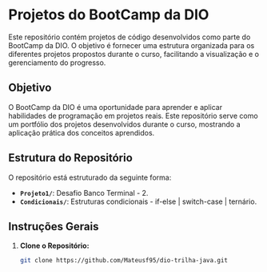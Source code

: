 # Projetos do BootCamp da DIO

Este repositório contém projetos de código desenvolvidos como parte do BootCamp da DIO. O objetivo é fornecer uma estrutura organizada para os diferentes projetos propostos durante o curso, facilitando a visualização e o gerenciamento do progresso.

## Objetivo

O BootCamp da DIO é uma oportunidade para aprender e aplicar habilidades de programação em projetos reais. Este repositório serve como um portfólio dos projetos desenvolvidos durante o curso, mostrando a aplicação prática dos conceitos aprendidos.

## Estrutura do Repositório

O repositório está estruturado da seguinte forma:

- **`Projeto1/`**: Desafio Banco Terminal - 2.
- **`Condicionais/`**: Estruturas condicionais - if-else | switch-case | ternário.


## Instruções Gerais

1. **Clone o Repositório:**
   ```bash
   git clone https://github.com/Mateusf95/dio-trilha-java.git
